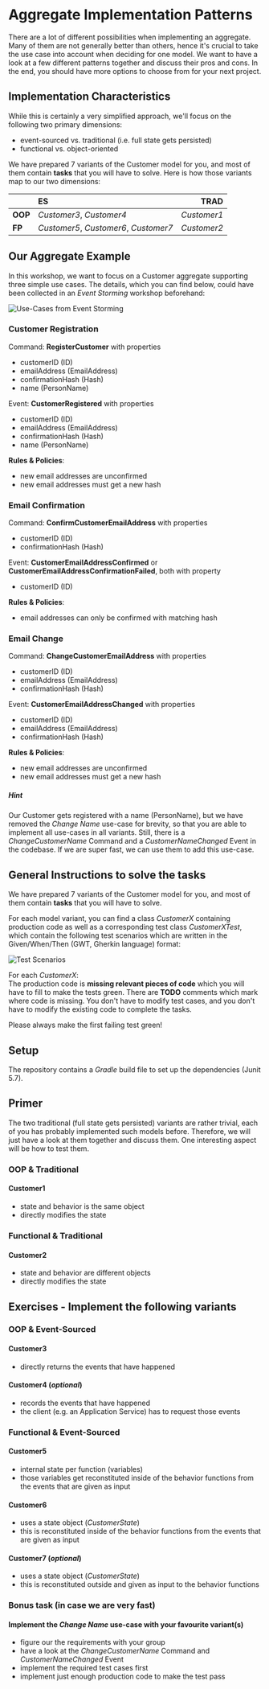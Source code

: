 # Aggregate Implementation Patterns
There are a lot of different possibilities when implementing an aggregate. Many of them are not generally better than
others, hence it's crucial to take the use case into account when deciding for one model. We want to have a look at a few
different patterns together and discuss their pros and cons. In the end, you should have more options to choose from for
your next project.

## Implementation Characteristics
While this is certainly a very simplified approach, we'll focus on the following two primary dimensions:
* event-sourced vs. traditional (i.e. full state gets persisted)
* functional vs. object-oriented

We have prepared 7 variants of the Customer model for you, and most of them contain **tasks** that you will have
to solve. Here is how those variants map to our two dimensions:

|         | ES                                    | TRAD         |
| ------- | :------------------------------------ | -----------: |
| **OOP** | *Customer3*, *Customer4*              | *Customer1*  |
| **FP**  | *Customer5*, *Customer6*, *Customer7* | *Customer2*  |

## Our Aggregate Example
In this workshop, we want to focus on a Customer aggregate supporting three simple use cases. The details, which you can
find below, could have been collected in an *Event Storming* workshop beforehand:

![Use-Cases from Event Storming](images/eventstorming.jpg)

### Customer Registration
Command: **RegisterCustomer** with properties
* customerID (ID)
* emailAddress (EmailAddress)
* confirmationHash (Hash)
* name (PersonName)

Event: **CustomerRegistered** with properties
* customerID (ID)
* emailAddress (EmailAddress)
* confirmationHash (Hash)
* name (PersonName)

**Rules & Policies**:
* new email addresses are unconfirmed
* new email addresses must get a new hash

### Email Confirmation
Command: **ConfirmCustomerEmailAddress** with properties
* customerID (ID)
* confirmationHash (Hash)

Event: **CustomerEmailAddressConfirmed** or **CustomerEmailAddressConfirmationFailed**, both with property
* customerID (ID)

**Rules & Policies**:
* email addresses can only be confirmed with matching hash

### Email Change
Command: **ChangeCustomerEmailAddress** with properties
* customerID (ID)
* emailAddress (EmailAddress)
* confirmationHash (Hash)

Event: **CustomerEmailAddressChanged** with properties
* customerID (ID)
* emailAddress (EmailAddress)
* confirmationHash (Hash)

**Rules & Policies**:
* new email addresses are unconfirmed
* new email addresses must get a new hash

##### Hint
Our Customer gets registered with a name (PersonName), but we have removed the *Change Name* use-case for brevity,
so that you are able to implement all use-cases in all variants. Still, there is a *ChangeCustomerName*
Command and a *CustomerNameChanged* Event in the codebase. If we are super fast, we can use them to add this use-case.

## General Instructions to solve the tasks
We have prepared 7 variants of the Customer model for you, and most of them contain **tasks** that you will have to solve.

For each model variant, you can find a class *CustomerX* containing production code as well as a corresponding test
class *CustomerXTest*, which contain the following test scenarios which are written in the Given/When/Then
(GWT, Gherkin language) format:

![Test Scenarios](images/test_scenarios.jpg)

For each *CustomerX*:  
The production code is **missing relevant pieces of code** which you will have to fill to make
the tests green. There are **TODO** comments which mark where code is missing. You don't have to modify test cases,
and you don't have to modify the existing code to complete the tasks.

Please always make the first failing test green!


## Setup
The repository contains a *Gradle* build file to set up the dependencies (Junit 5.7).

## Primer

The two traditional (full state gets persisted) variants are rather trivial, each of you has probably implemented
such models before. Therefore, we will just have a look at them together and discuss them. One interesting aspect
will be how to test them.

### OOP & Traditional

#### Customer1
* state and behavior is the same object
* directly modifies the state

### Functional & Traditional

#### Customer2
* state and behavior are different objects
* directly modifies the state

## Exercises - Implement the following variants

### OOP & Event-Sourced

#### Customer3
* directly returns the events that have happened

#### Customer4 (*optional*)
* records the events that have happened
* the client (e.g. an Application Service) has to request those events

### Functional & Event-Sourced

#### Customer5
* internal state per function (variables)
* those variables get reconstituted inside of the behavior functions from the events that are given as input

#### Customer6
* uses a state object (*CustomerState*)
* this is reconstituted inside of the behavior functions from the events that are given as input

#### Customer7 (*optional*)
* uses a state object (*CustomerState*)
* this is reconstituted outside and given as input to the behavior functions

### Bonus task (in case we are very fast)

#### Implement the *Change Name* use-case with your favourite variant(s)
* figure our the requirements with your group
* have a look at the *ChangeCustomerName* Command and *CustomerNameChanged* Event
* implement the required test cases first
* implement just enough production code to make the test pass